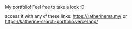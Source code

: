 My portfolio! Feel free to take a look :D

access it with any of these links: https://katherinema.my/ or https://katherine-search-portfolio.vercel.app/
